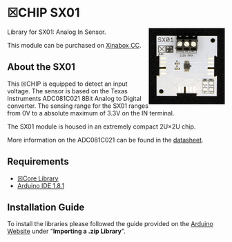 # ☒CHIP SX01
<img src="extras/SX01 V0.5.0.JPG" width="35%" height="auto" align="right">
Library for SX01: Analog In Sensor.

This module can be purchased on [Xinabox CC](https://xinabox.cc/SX01/).

## About the SX01
This ☒CHIP is equipped to detect an input voltage. The sensor is based on the Texas Instruments ADC081C021 8Bit Analog to Digital converter. The sensing range for the SX01 ranges from 0V to a absolute maximum of 3.3V on the IN terminal. 

The SX01 module is housed in an extremely compact 2U×2U chip. 

More information on the ADC081C021 can be found in the [datasheet](http://www.ti.com/lit/ds/symlink/adc081c021.pdf).

## Requirements
  - [☒Core Library](https://github.com/xinabox/xCore)
  - [Arduino IDE 1.8.1](https://www.arduino.cc/en/main/software)
  
## Installation Guide
To install the libraries please followed the guide provided on the [Arduino Website](https://www.arduino.cc/en/Guide/Libraries) under "**Importing a .zip Library**".
